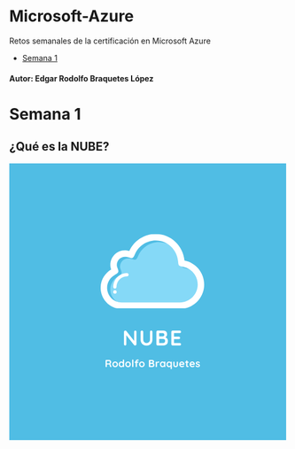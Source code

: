 # Microsoft-Azure

Retos semanales de la certificación en Microsoft Azure

- [Semana 1](#semana-1)

#### Autor: Edgar Rodolfo Braquetes López

# Semana 1
## ¿Qué es la NUBE?
![NUBE](NUBE.png)
